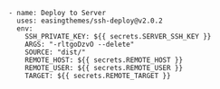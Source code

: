     - name: Deploy to Server
      uses: easingthemes/ssh-deploy@v2.0.2
      env:
        SSH_PRIVATE_KEY: ${{ secrets.SERVER_SSH_KEY }}
        ARGS: "-rltgoDzvO --delete"
        SOURCE: "dist/"
        REMOTE_HOST: ${{ secrets.REMOTE_HOST }}
        REMOTE_USER: ${{ secrets.REMOTE_USER }}
        TARGET: ${{ secrets.REMOTE_TARGET }}    